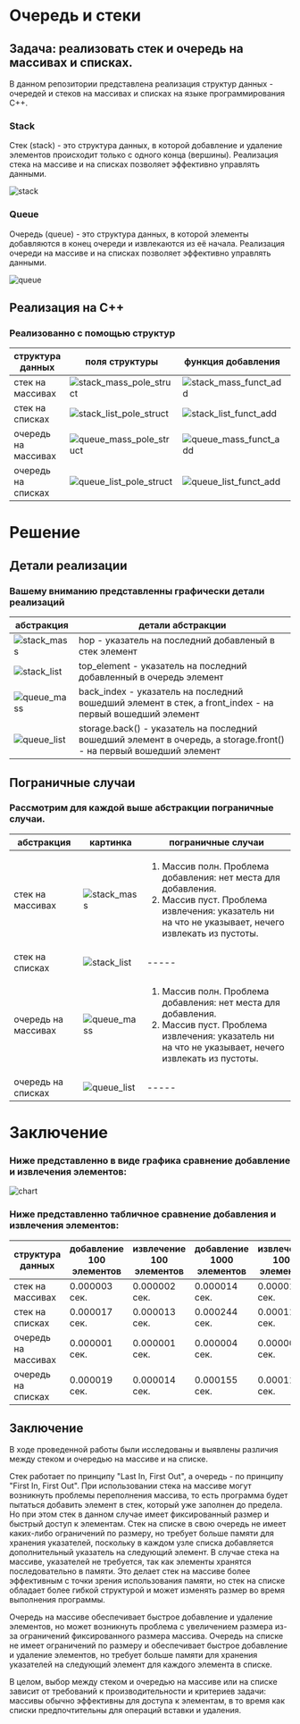 # Очередь и стеки
## Задача: реализовать стек и очередь на массивах и списках.
В данном репозитории представлена реализация структур данных - очередей и стеков на массивах и списках на языке программирования C++.
### Stack
Стек (stack) - это структура данных, в которой добавление и удаление элементов происходит только с одного конца (вершины). Реализация стека на массиве и на списках позволяет эффективно управлять данными.

![stack](./pictures/stack.png)

### Queue
Очередь (queue) - это структура данных, в которой элементы добавляются в конец очереди и извлекаются из её начала. Реализация очереди на массиве и на списках позволяет эффективно управлять данными.

![queue](./pictures/queue.jpg)

## Реализация на С++
### Реализованно с помощью структур

|структура данных|поля структуры|функция добавления|функция извлечения|
|--------|--------|--------|--------|
|стек на массивах|![stack_mass_pole_struct](./pictures/stack_mass_pole_struct.jpg)|![stack_mass_funct_add](./pictures/stack_mass_funct_add.jpg)|![stack_mass_funct_ex](./pictures/stack_mass_funct_ex.jpg)|
|стек на списках|![stack_list_pole_struct](./pictures/stack_list_pole_struct.jpg)|![stack_list_funct_add](./pictures/stack_list_funct_add.jpg)|![stack_list_funct_ex](./pictures/stack_list_funct_ex.jpg)|
|очередь на массивах|![queue_mass_pole_struct](./pictures/queue_mass_pole_struct.png)|![queue_mass_funct_add](./pictures/queue_mass_funct_add.png)|![queue_mass_funct_ex](./pictures/queue_mass_funct_ex.jpg)|
|очередь на списках|![queue_list_pole_struct](./pictures/queue_list_pole_struct.png)|![queue_list_funct_add](./pictures/queue_list_funct_add.png)|![queue_list_funct_ex](./pictures/queue_list_funct_ex.jpg)|

# Решение
## Детали реализации
### Вашему вниманию представленны графически детали реализаций

|абстракция|детали абстракции|
|--------|--------|
|![stack_mass](./pictures/stack_hop.png)|hop - указатель на последний добавленый в стек элемент|
|![stack_list](./pictures/stack_list.png)|top_element - указатель на последний добавленный в очередь элемент|
|![queue_mass](./pictures/queue_mass.png)|back_index - указатель на последний вошедший элемент в стек, а front_index - на первый вошедший элемент|
|![queue_list](./pictures/queue_list.png)|storage.back() - указатель на последний вошедший элемент в очередь, а storage.front() - на первый вошедший элемент|

## Пограничные случаи
### Рассмотрим для каждой выше абстракции пограничные случаи.
|абстракция|картинка|пограничные случаи|
|--------|--------|--------|
|стек на массивах|![stack_mass](./pictures/stack_hop.png)|<ol><li>Массив  полн. Проблема добавления: нет места для добавления. </li><li>Массив пуст. Проблема извлечения: указатель ни на что не указывает, нечего извлекать из пустоты.</li></ol>|
|стек на списках|![stack_list](./pictures/stack_list.png)|<div style='text-align: left;'>-----</div>|
|очередь на массивах|![queue_mass](./pictures/queue_mass.png)|<ol><li>Массив  полн. Проблема добавления: нет места для добавления.</li><li>Массив пуст. Проблема извлечения: указатель ни на что не указывает, нечего извлекать из пустоты.</li></ol>|
|очередь на списках|![queue_list](./pictures/queue_list.png)|<div style='text-align: left;'>-----</div>|

# Заключение 
### Ниже представленно в виде графика сравнение добавление и извлечения элементов:

![chart](./pictures/chart.jpeg)

### Ниже представленно табличное сравнение добавления и извлечения элементов: 

|структура данных|добавление 100 элементов|извлечение 100 элементов|добавление 1000 элементов|извлечение 1000 элементов|
|--------|--------|--------|--------|--------|
|стек на массивах| 0.000003 сек. | 0.000002 сек.| 0.000014 сек. | 0.000015 сек. |
|стек на списках| 0.000017 сек. | 0.000013 сек. | 0.000244 сек. | 0.000115 сек. |
|очередь на массивах|0.000001 сек.|0.000001 сек.| 0.000004 сек.| 0.000006 сек.|
|очередь на списках| 0.000019 сек. |  0.000014 сек. | 0.000155 сек. | 0.000118 сек. |


## Заключение 
В ходе проведенной работы были исследованы и выявлены различия между стеком и очередью на массиве и на списке.

Стек работает по принципу "Last In, First Out", а очередь - по принципу "First In, First Out". При использовании стека на массиве могут возникнуть проблемы переполнения массива, то есть программа будет пытаться добавить элемент в стек, который уже заполнен до предела. Но при этом стек в данном случае имеет фиксированный размер и быстрый доступ к элементам.  Стек на списке в свою очередь не имеет каких-либо ограничений по размеру, но требует больше памяти для хранения указателей, поскольку в каждом узле списка добавляется дополнительный указатель на следующий элемент. В случае стека на массиве, указателей не требуется, так как элементы хранятся последовательно в памяти. Это делает стек на массиве более эффективным с точки зрения использования памяти, но стек на списке обладает более гибкой структурой и может изменять размер во время выполнения программы.   

Очередь на массиве обеспечивает быстрое добавление и удаление элементов, но может возникнуть проблема с увеличением размера из-за ограничений фиксированного размера массива. Очередь на списке не имеет ограничений по размеру и обеспечивает быстрое добавление и удаление элементов, но требует больше памяти для хранения указателей на следующий элемент для каждого элемента в списке. 

В целом, выбор между стеком и очередью на массиве или на списке зависит от требований к производительности и критериев задачи: массивы обычно эффективны для доступа к элементам, в то время как списки предпочтительны для операций вставки и удаления.
